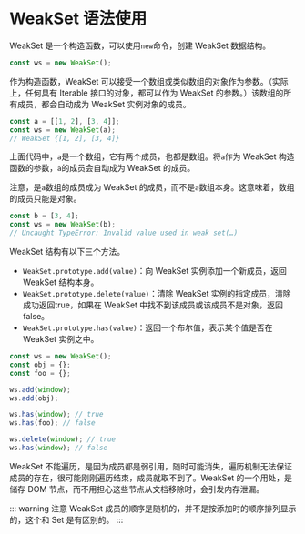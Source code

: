 # WeakSet 语法使用

WeakSet 是一个构造函数，可以使用`new`命令，创建 WeakSet 数据结构。

```ts
const ws = new WeakSet();
```

作为构造函数，WeakSet 可以接受一个数组或类似数组的对象作为参数。（实际上，任何具有 Iterable 接口的对象，都可以作为 WeakSet 的参数。）该数组的所有成员，都会自动成为 WeakSet 实例对象的成员。

```ts
const a = [[1, 2], [3, 4]];
const ws = new WeakSet(a);
// WeakSet {[1, 2], [3, 4]}
```

上面代码中，`a`是一个数组，它有两个成员，也都是数组。将`a`作为 WeakSet 构造函数的参数，`a`的成员会自动成为 WeakSet 的成员。

注意，是`a`数组的成员成为 WeakSet 的成员，而不是`a`数组本身。这意味着，数组的成员只能是对象。

```ts
const b = [3, 4];
const ws = new WeakSet(b);
// Uncaught TypeError: Invalid value used in weak set(…)
```

WeakSet 结构有以下三个方法。

- `WeakSet.prototype.add(value)`：向 WeakSet 实例添加一个新成员，返回 WeakSet 结构本身。
- `WeakSet.prototype.delete(value)`：清除 WeakSet 实例的指定成员，清除成功返回true，如果在 WeakSet 中找不到该成员或该成员不是对象，返回false。
- `WeakSet.prototype.has(value)`：返回一个布尔值，表示某个值是否在 WeakSet 实例之中。

```ts
const ws = new WeakSet();
const obj = {};
const foo = {};

ws.add(window);
ws.add(obj);

ws.has(window); // true
ws.has(foo); // false

ws.delete(window); // true
ws.has(window); // false
```

WeakSet 不能遍历，是因为成员都是弱引用，随时可能消失，遍历机制无法保证成员的存在，很可能刚刚遍历结束，成员就取不到了。WeakSet 的一个用处，是储存 DOM 节点，而不用担心这些节点从文档移除时，会引发内存泄漏。

::: warning 注意
WeakSet 成员的顺序是随机的，并不是按添加时的顺序排列显示的，这个和 Set 是有区别的。
:::